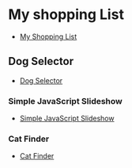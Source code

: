 # My shopping List

* [My Shopping List](http://127.0.0.1:5500/main.html)

## Dog Selector

* [Dog Selector](https://raresstefan.github.io/DogSelector/start/)

### Simple JavaScript Slideshow

* [Simple JavaScript Slideshow](https://github.com/Raresstefan/TestRepo.git)

### Cat Finder

* [Cat Finder](http://127.0.0.1:5500/index.html)

